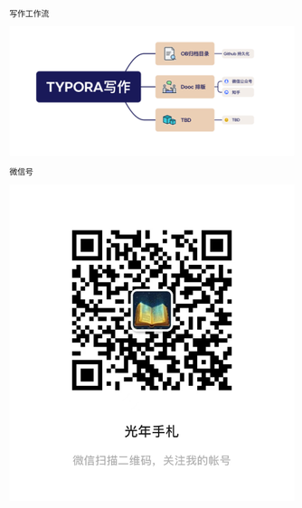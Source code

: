 
写作工作流

![image-20250215131442392](https://raw.githubusercontent.com/Xu-Hardy/picgo-imh/master/image-20250215131442392.png)

微信号

![image.png](https://raw.githubusercontent.com/Xu-Hardy/picgo-imh/master/20250215131611.png)
